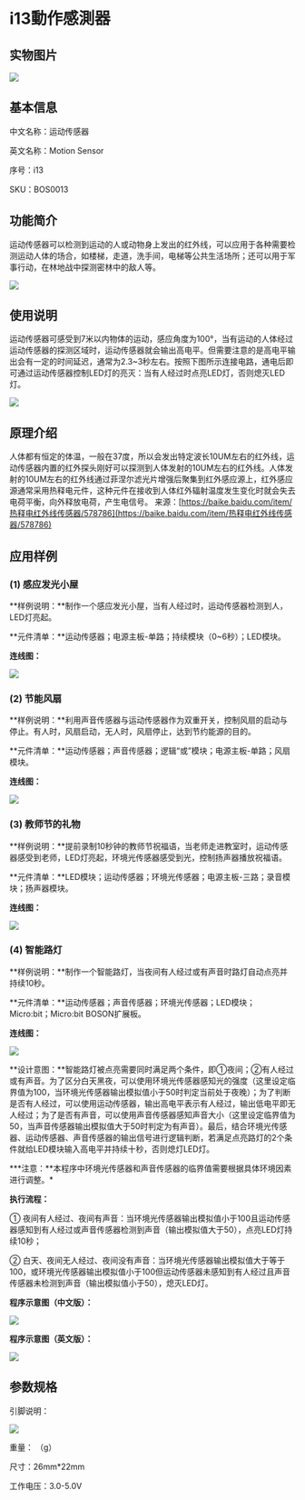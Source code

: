 # i13動作感測器

## 实物图片

![](../.gitbook/assets/boson-yun-dong-chuan-gan-qi-shi-wu-tu-pian.jpg)

## 基本信息

中文名称：运动传感器

英文名称：Motion Sensor

序号：i13

SKU：BOS0013

## 功能简介

运动传感器可以检测到运动的人或动物身上发出的红外线，可以应用于各种需要检测运动人体的场合，如楼梯，走道，洗手间，电梯等公共生活场所；还可以用于军事行动，在林地战中探测密林中的敌人等。

![](../.gitbook/assets/boson-yun-dong-chuan-gan-qi-mo-kuai-jian-jie.png)

## 使用说明

运动传感器可感受到7米以内物体的运动，感应角度为100°，当有运动的人体经过运动传感器的探测区域时，运动传感器就会输出高电平。但需要注意的是高电平输出会有一定的时间延迟，通常为2.3~3秒左右。按照下图所示连接电路，通电后即可通过运动传感器控制LED灯的亮灭：当有人经过时点亮LED灯，否则熄灭LED灯。

![](../.gitbook/assets/boson-yun-dong-chuan-gan-qi-shi-yong-shuo-ming.png)

## 原理介绍

人体都有恒定的体温，一般在37度，所以会发出特定波长10UM左右的红外线，运动传感器内置的红外探头刚好可以探测到人体发射的10UM左右的红外线。人体发射的10UM左右的红外线通过菲涅尔滤光片增强后聚集到红外感应源上，红外感应源通常采用热释电元件，这种元件在接收到人体红外辐射温度发生变化时就会失去电荷平衡，向外释放电荷，产生电信号。 来源：[https://baike.baidu.com/item/热释电红外线传感器/578786](https://baike.baidu.com/item/热释电红外线传感器/578786)

## 应用样例

### \(1\) 感应发光小屋

**样例说明：**制作一个感应发光小屋，当有人经过时，运动传感器检测到人，LED灯亮起。

**元件清单：**运动传感器；电源主板-单路；持续模块（0~6秒）；LED模块。

**连线图：**

![](../.gitbook/assets/boson-yun-dong-chuan-gan-qi-ying-yong-yang-li-1-lian-xian-tu.png)

### \(2\) 节能风扇

**样例说明：**利用声音传感器与运动传感器作为双重开关，控制风扇的启动与停止。有人时，风扇启动，无人时，风扇停止，达到节约能源的目的。

**元件清单：**运动传感器；声音传感器；逻辑“或”模块；电源主板-单路；风扇模块。

**连线图：**

![](../.gitbook/assets/boson-yun-dong-chuan-gan-qi-ying-yong-yang-li-2-lian-xian-tu.png)

### \(3\) 教师节的礼物

**样例说明：**提前录制10秒钟的教师节祝福语，当老师走进教室时，运动传感器感受到老师，LED灯亮起，环境光传感器感受到光，控制扬声器播放祝福语。

**元件清单：**LED模块；运动传感器；环境光传感器；电源主板-三路；录音模块；扬声器模块。

**连线图：**

![](../.gitbook/assets/boson-yun-dong-chuan-gan-qi-ying-yong-yang-li-3-lian-xian-tu.png)

### \(4\) 智能路灯

**样例说明：**制作一个智能路灯，当夜间有人经过或有声音时路灯自动点亮并持续10秒。

**元件清单：**运动传感器；声音传感器；环境光传感器；LED模块；Micro:bit；Micro:bit BOSON扩展板。

**连线图：**

![](../.gitbook/assets/boson-yun-dong-chuan-gan-qi-ying-yong-yang-li-4-lian-xian-tu.png)

**设计意图：**智能路灯被点亮需要同时满足两个条件，即①夜间；②有人经过或有声音。为了区分白天黑夜，可以使用环境光传感器感知光的强度（这里设定临界值为100，当环境光传感器输出模拟值小于50时判定当前处于夜晚）；为了判断是否有人经过，可以使用运动传感器，输出高电平表示有人经过，输出低电平即无人经过；为了是否有声音，可以使用声音传感器感知声音大小（这里设定临界值为50，当声音传感器输出模拟值大于50时判定为有声音）。最后，结合环境光传感器、运动传感器、声音传感器的输出信号进行逻辑判断，若满足点亮路灯的2个条件就给LED模块输入高电平并持续十秒，否则熄灯LED灯。

**\*注意：**本程序中环境光传感器和声音传感器的临界值需要根据具体环境因素进行调整。\*

**执行流程：**

① 夜间有人经过、夜间有声音：当环境光传感器输出模拟值小于100且运动传感器感知到有人经过或声音传感器检测到声音（输出模拟值大于50），点亮LED灯持续10秒；

② 白天、夜间无人经过、夜间没有声音：当环境光传感器输出模拟值大于等于100，或环境光传感器输出模拟值小于100但运动传感器未感知到有人经过且声音传感器未检测到声音（输出模拟值小于50），熄灭LED灯。

**程序示意图（中文版）：**

![](../.gitbook/assets/boson-yun-dong-chuan-gan-qi-ying-yong-yang-li-4-cheng-xu-shi-yi-tu-zhong-wen-ban.png)

**程序示意图（英文版）：**

![](../.gitbook/assets/boson-yun-dong-chuan-gan-qi-ying-yong-yang-li-4-cheng-xu-shi-yi-tu-ying-wen-ban.png)

## 参数规格

引脚说明：

![](../.gitbook/assets/boson-yun-dong-chuan-gan-qi-yin-jiao-shuo-ming.png)

重量： （g）

尺寸：26mm\*22mm

工作电压：3.0-5.0V

